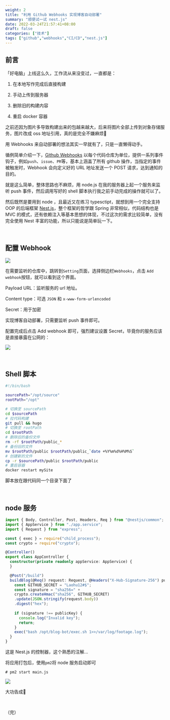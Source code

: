 ```yaml
---
weight: 2
title: "利用 Github Webhooks 实现博客自动部署"
summary: "顺便试一试 nest.js"
date: 2022-03-24T21:57:41+08:00
draft: false
categories: ["技术"]
tags: ["github","webhooks","CI/CD","nest.js"]
---
```


## 前言

「好电脑」上线这么久，工作流从来没变过，一直都是：

1. 在本地写作完成后直接构建

2. 手动上传到服务器
3. 删除旧的构建内容

4. 重启 docker 容器

之前还因为图片多导致构建出来的包越来越大，后来将图片全部上传到对象存储服务，图片改成 oss 地址引用，真的是完全不嫌麻烦:rofl:

用 Webhooks 来自动部署的想法其实一早就有了，只是一直懒得动手。

循例简单介绍一下，[Github Webhooks](https://docs.github.com/cn/developers/webhooks-and-events/webhooks/about-webhooks) 以每个代码仓库为单位，提供一系列事件钩子，例如`push`、`issue`、`PR`等，基本上涵盖了所有 github 操作，当指定的事件被触发时，Webhook 会向定义好的 URL 地址发送一个 POST 请求，达到通知的目的。

就是这么简单，整体思路也不麻烦，用 node.js 在我的服务器上起一个服务来监听 push 事件，然后调用写好的 shell 脚本执行我之前手动完成的操作就可以了。

然后既然是要用到 node ，且最近又在练习 typesctipt，就想到用一个完全支持 OOP 的后端框架 [Nest.js](https://docs.nestjs.cn/8/introduction)，整个框架的哲学跟 Spring 非常相似，代码结构也是 MVC 的模式，还有依赖注入等基本思想的体现，不过这次的需求比较简单，没有完全使用 Nest 丰富的功能，所以只能说是简单玩一下。

&nbsp;

## 配置 Webhook

![](https://wumanhoblogimg.obs.cn-south-1.myhuaweicloud.com/images/webhooks/hookseting.png)

在需要监听的仓库中，跳转到`Setting`页面，选择侧边栏`Webhooks`，点击 `Add webhook`按钮，就可以看到这个界面。

Payload URL：监听服务的 url 地址。

Content type：可选 `JSON` 和 `x-www-form-urlencoded`

Secret：用于加密

实现博客自动部署，只需要监听 push 事件即可。

配置完成后点击 Add webhook 即可，强烈建议设置 Secret，毕竟你的服务应该是直接暴露在公网的：

![](https://wumanhoblogimg.obs.cn-south-1.myhuaweicloud.com/images/webhooks/setting1.png)

&nbsp;

## Shell 脚本

```bash
#!/bin/bash

sourcePath="/opt/source"
rootPath="/opt"

# 切换至 sourcePath
cd $sourcePath
# 拉代码构建
git pull && hugo
# 切换至 rootPath
cd $rootPath
# 删除旧的备份文件
rm -rf $rootPath/public_*
# 备份旧的文件
mv $rootPath/public $rootPath/public_`date +%Y%m%d%H%M%S`
# 创建新的文件
cp -r $sourcePath/public $rootPath/public
# 重启容器
docker restart mySite
```

脚本放在跟代码同一个目录下面了

&nbsp;

## node 服务

```typescript
import { Body, Controller, Post, Headers, Req } from "@nestjs/common";
import { AppService } from "./app.service";
import { Request } from "express";

const { exec } = require("child_process");
const crypto = require("crypto");

@Controller()
export class AppController {
  constructor(private readonly appService: AppService) {
  }

  @Post("/build")
  buildBlog(@Req() request: Request, @Headers("X-Hub-Signature-256") publicKey: string): void {
    const GITHUB_SECRET = "Laohu12#$";
    const signature = "sha256=" + 
    crypto.createHmac("sha256", GITHUB_SECRET)
    .update(JSON.stringify(request.body))
    .digest("hex");
      
    if (signature !== publicKey) {
      console.log("Invalid key");
      return;
    }
    exec("bash /opt/blog-bot/exec.sh 1>>/var/log/footage.log");
  }
}

```

这是 Nest.js 的控制器，这个熟悉的注解...

将应用打包后，使用`pm2`将 node 服务启动即可

```code
# pm2 start main.js
```

![](https://wumanhoblogimg.obs.cn-south-1.myhuaweicloud.com/images/webhooks/serve.png)



大功告成:tada:

&nbsp;

（完）
